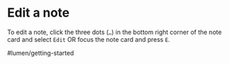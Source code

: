 # Edit a note

To edit a note, click the three dots (`…`) in the bottom right corner of the note card and select `Edit` OR focus the note card and press `E`. 

#lumen/getting-started